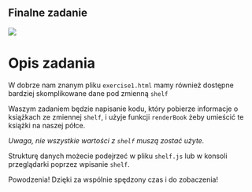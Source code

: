 ## Finalne zadanie
![](https://media.giphy.com/media/Nx85vtTY70T3W/giphy.gif)

# Opis zadania
W dobrze nam znanym pliku `exercise1.html` mamy również dostępne bardziej skomplikowane dane pod zmienną `shelf`

Waszym zadaniem będzie napisanie kodu, który pobierze informacje o książkach ze zmiennej <code>shelf</code>, i użyje funkcji <code>renderBook</code> żeby umieścić te książki na naszej półce.

*Uwaga, nie wszystkie wartości z `shelf` muszą zostać użyte.*

Strukturę danych możecie podejrzeć w pliku `shelf.js` lub w konsoli przeglądarki poprzez wpisanie `shelf`.

Powodzenia!
Dzięki za wspólnie spędzony czas i do zobaczenia!
